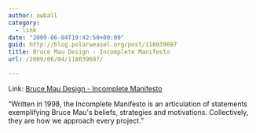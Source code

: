 ```yaml
---
author: awball
category:
  - link
date: "2009-06-04T19:42:50+00:00"
guid: http://blog.polarweasel.org/post/118039697
title: Bruce Mau Design - Incomplete Manifesto
url: /2009/06/04/118039697/

---
```

Link: [Bruce Mau Design - Incomplete Manifesto](http://www.brucemaudesign.com/incomplete_manifesto.html)

“Written in 1998, the Incomplete Manifesto is an articulation of statements exemplifying Bruce Mau's beliefs, strategies and motivations. Collectively, they are how we approach every project.”

